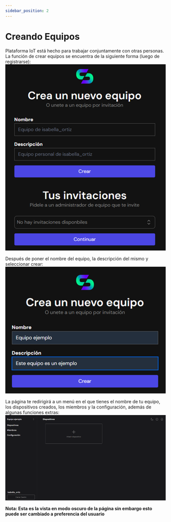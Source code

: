 ```yaml
---
sidebar_position: 2
---
```

 
# Creando Equipos
Plataforma IoT está hecho para trabajar conjuntamente con otras personas. La función de crear equipos se encuentra de la siguiente forma (luego de registrarse):
![alt text](image.png)

Después de poner el nombre del equipo, la descripción del mismo y seleccionar crear:
![alt text](image-1.png)

La página te redirigirá a un menú en el que tienes el nombre de tu equipo, los dispositivos creados, los miembros y la configuración, además de algunas funciones extras: 
![alt text](image-2.png)

**Nota: Esta es la vista en modo oscuro de la página sin embargo esto puede ser cambiado a preferencia del usuario**
